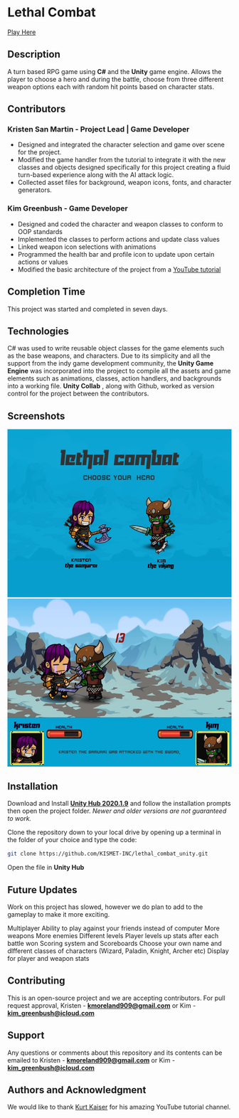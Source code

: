 
# Lethal Combat
[Play Here](https://simmer.io/@kmoreland909/lethal-combat-v2)

## Description
A turn based RPG game using **C#** and the **Unity** game engine. Allows the player to choose a hero and during the battle, choose from three different weapon options each with random hit points based on character stats.


## Contributors

### Kristen San Martin - Project Lead | Game Developer  
- Designed and integrated the character selection and game over scene for the project.
- Modified the game handler from the tutorial to integrate it with the new classes and objects designed specifically for this project creating a fluid turn-based experience along with the AI attack logic.
- Collected asset files for background, weapon icons, fonts, and character generators.
 

### Kim Greenbush - Game Developer  
- Designed and coded the character and weapon classes to conform to OOP standards
- Implemented the classes to perform actions and update class values
- Linked weapon icon selections with animations
- Programmed the health bar and profile icon to update upon certain actions or values
- Modified the basic architecture of the project from a [YouTube tutorial](https://www.youtube.com/watch?v=EeOAme1bt7c&list=PLbsvRhEyGkKcF6TDBhEqYA6cCOjFpV0YM)



## Completion Time
This project was started and completed in seven days.

## Technologies
C# was used to write reusable object classes for the game elements such as the base weapons, and characters. Due to its simplicity and all the support from the indy game development community, the **Unity Game Engine** was incorporated into the project to compile all the assets and game elements such as animations, classes, action handlers, and backgrounds into a working file. **Unity Collab** , along with Github, worked as version control for the project between the contributors.


## Screenshots

![alt text](/lethal_readme/lethal01.jpg)
![alt text](/lethal_readme/lethal02.jpg)


## Installation

Download and Install **[Unity Hub 2020.1.9]((https://unity3d.com/get-unity/download/archive))** and follow the installation prompts then open the project folder. *Newer and older versions are not guaranteed to work.*

Clone the repository down to your local drive by opening up a terminal in the folder of your choice and type the code: 

```bash
git clone https://github.com/KISMET-INC/lethal_combat_unity.git
```
Open the file in **Unity Hub**

## Future Updates
Work on this project has slowed, however we do plan to add to the gameplay to make it more exciting.

Multiplayer Ability to play against your friends instead of computer
More weapons
More enemies
Different levels
Player levels up stats after each battle won
Scoring system and Scoreboards
Choose your own name and dIfferent classes of characters (Wizard, Paladin, Knight, Archer etc)
Display for player and weapon stats

## Contributing
This is an open-source project and we are accepting contributors. For pull request approval, Kristen - **[kmoreland909@gmail.com](mailto:kmoreland909@gmail.com)** or Kim - **[kim_greenbush@icloud.com](mailto:kim_greenbush@icloud.com)**


## Support
Any questions or comments about this repository and its contents can be emailed to Kristen - **[kmoreland909@gmail.com](mailto:kmoreland909@gmail.com)** or Kim - **[kim_greenbush@icloud.com](mailto:kim_greenbush@icloud.com)**


## Authors and Acknowledgment

We would like to thank [Kurt Kaiser](https://www.youtube.com/channel/UCQxRnFeZxsNscOL-D6x9-YQ) for his amazing YouTube tutorial channel.
